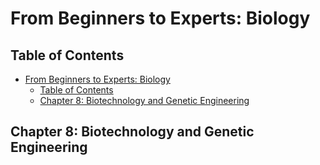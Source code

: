 # From Beginners to Experts: Biology
## Table of Contents
- [From Beginners to Experts: Biology](#from-beginners-to-experts-biology)
  - [Table of Contents](#table-of-contents)
  - [Chapter 8: Biotechnology and Genetic Engineering](#chapter-8-biotechnology-and-genetic-engineering)

## Chapter 8: Biotechnology and Genetic Engineering